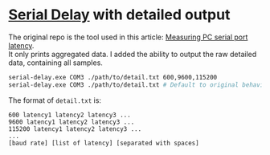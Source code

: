# [Serial Delay](https://gitlab.com/heavydeck-projects/hardware/Serial-delay) with detailed output

The original repo is the tool used in this article: [Measuring PC serial port latency](https://www.heavydeck.net/blog/measuring-serial-port-latency/).  
It only prints aggregated data. I added the ability to output the raw detailed data, containing all samples.

```bash
serial-delay.exe COM3 ./path/to/detail.txt 600,9600,115200
serial-delay.exe COM3 ./path/to/detail.txt # Default to original behavior (ALL standard baud rates)
```

The format of `detail.txt` is:

```
600 latency1 latency2 latency3 ...
9600 latency1 latency2 latency3 ...
115200 latency1 latency2 latency3 ...
...
[baud rate] [list of latency] [separated with spaces]
```
